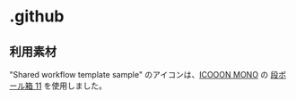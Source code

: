 # .github

## 利用素材
"Shared workflow template sample" のアイコンは、[ICOOON MONO](https://icooon-mono.com/) の [段ボール箱 11](https://icooon-mono.com/12408-%e6%ae%b5%e3%83%9c%e3%83%bc%e3%83%ab%e7%ae%b1-11/) を使用しました。
